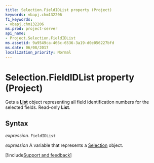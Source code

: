 ```yaml
---
title: Selection.FieldIDList property (Project)
keywords: vbapj.chm132206
f1_keywords:
- vbapj.chm132206
ms.prod: project-server
api_name:
- Project.Selection.FieldIDList
ms.assetid: 9a9549ca-466c-6536-3a19-d0e056227bfd
ms.date: 06/08/2017
localization_priority: Normal
---
```



# Selection.FieldIDList property (Project)

Gets a  **[List](Project.List.md)** object representing all field identification numbers for the selected fields. Read-only **List**.


## Syntax

_expression_. `FieldIDList`

_expression_ A variable that represents a [Selection](./Project.Selection.md) object.

[!include[Support and feedback](~/includes/feedback-boilerplate.md)]